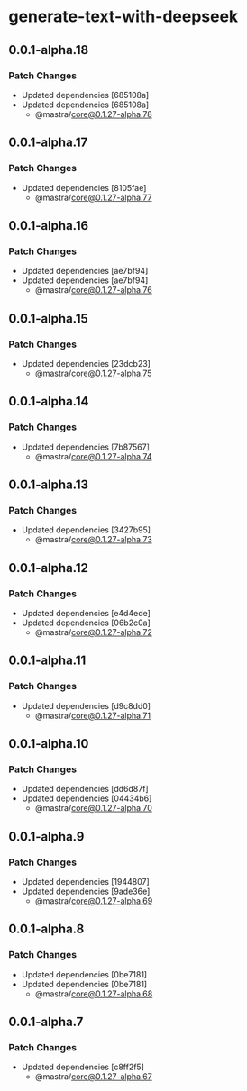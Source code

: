 # generate-text-with-deepseek

## 0.0.1-alpha.18

### Patch Changes

- Updated dependencies [685108a]
- Updated dependencies [685108a]
  - @mastra/core@0.1.27-alpha.78

## 0.0.1-alpha.17

### Patch Changes

- Updated dependencies [8105fae]
  - @mastra/core@0.1.27-alpha.77

## 0.0.1-alpha.16

### Patch Changes

- Updated dependencies [ae7bf94]
- Updated dependencies [ae7bf94]
  - @mastra/core@0.1.27-alpha.76

## 0.0.1-alpha.15

### Patch Changes

- Updated dependencies [23dcb23]
  - @mastra/core@0.1.27-alpha.75

## 0.0.1-alpha.14

### Patch Changes

- Updated dependencies [7b87567]
  - @mastra/core@0.1.27-alpha.74

## 0.0.1-alpha.13

### Patch Changes

- Updated dependencies [3427b95]
  - @mastra/core@0.1.27-alpha.73

## 0.0.1-alpha.12

### Patch Changes

- Updated dependencies [e4d4ede]
- Updated dependencies [06b2c0a]
  - @mastra/core@0.1.27-alpha.72

## 0.0.1-alpha.11

### Patch Changes

- Updated dependencies [d9c8dd0]
  - @mastra/core@0.1.27-alpha.71

## 0.0.1-alpha.10

### Patch Changes

- Updated dependencies [dd6d87f]
- Updated dependencies [04434b6]
  - @mastra/core@0.1.27-alpha.70

## 0.0.1-alpha.9

### Patch Changes

- Updated dependencies [1944807]
- Updated dependencies [9ade36e]
  - @mastra/core@0.1.27-alpha.69

## 0.0.1-alpha.8

### Patch Changes

- Updated dependencies [0be7181]
- Updated dependencies [0be7181]
  - @mastra/core@0.1.27-alpha.68

## 0.0.1-alpha.7

### Patch Changes

- Updated dependencies [c8ff2f5]
  - @mastra/core@0.1.27-alpha.67
